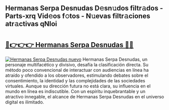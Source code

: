 ## Hermanas Serpa Desnudas D𝚎sn𝚞dos filtr𝚊dos - Parts-xrq Vid𝚎os f𝚘tos - N𝚞evas filtr𝚊ciones atr𝚊ctivas qNIoi

# <h2><a href="http://mba7vy.tromn.icu/?c=Hermanas+Serpa+Desnudas">🔗👉👉👉 Hermanas Serpa Desnudas 🔗🔗</a></h2>

[![Hermanas Serpa Desnudas nuevo](https://i.imgur.com/pEAQMta.gif)](http://mba7vy.tromn.icu/?c=Hermanas+Serpa+Desnudas)
Hermanas Serpa Desnudas, un personaje multifacético y divisivo, desafía la clasificación directa. Su método poco convencional de interactuar con audiencias en línea ha atraído y ofendido a los observadores, estimulando debates sobre el consentimiento, la identidad y las complejidades de las sociedades virtuales. Aunque su dirección futura no está clara, su influencia en el mundo en línea es indiscutible. Con un espíritu inquebrantable y un atractivo innegable, el alcance de Hermanas Serpa Desnudas en el universo digital es ilimitado.
